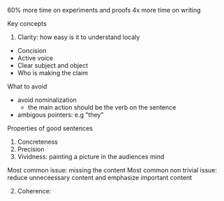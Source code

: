 60% more time on experiments and proofs
4x more time on writing

Key concepts
1. Clarity: how easy is it to understand localy
- Concision
- Active voice
- Clear subject and object
- Who is making the claim

What to avoid
- avoid nominalization
	- the main action should be the verb on the sentence
- ambigous pointers: e.g "they"

Properties of good sentences
1. Concreteness
2. Precision
3. Vividness: painting a picture in the audiences mind

Most common issue: missing the content
Most common non trivial issue: reduce unneceessary content and emphasize important content

2. Coherence: 